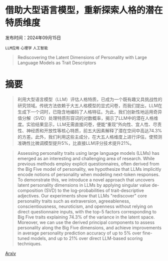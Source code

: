 # 借助大型语言模型，重新探索人格的潜在特质维度

发布时间：2024年09月15日

`LLM应用` `心理学` `人工智能`

> Rediscovering the Latent Dimensions of Personality with Large Language Models as Trait Descriptors

# 摘要

> 利用大型语言模型（LLM）评估人格特质，已成为一个既有趣又具挑战性的研究领域。传统方法依赖于大五人格模型的显式问卷，而我们提出，LLM在生成下一个词时，已隐含地编码了人格特征。为此，我们创新性地运用奇异值分解（SVD）处理特质形容词的对数概率，揭示了LLM中的潜在人格维度。实验结果显示，LLM无需直接问卷，便能“重现”外向性、宜人性、尽责性、神经质和开放性等核心特质，前五大因素解释了潜在空间中高达74.3%的方差。此外，我们利用这些主成分，在大五人格维度上进行评估，使预测准确性比微调模型提升5%，比直接LLM评分技术提升21%。

> Assessing personality traits using large language models (LLMs) has emerged as an interesting and challenging area of research. While previous methods employ explicit questionnaires, often derived from the Big Five model of personality, we hypothesize that LLMs implicitly encode notions of personality when modeling next-token responses. To demonstrate this, we introduce a novel approach that uncovers latent personality dimensions in LLMs by applying singular value de-composition (SVD) to the log-probabilities of trait-descriptive adjectives. Our experiments show that LLMs "rediscover" core personality traits such as extraversion, agreeableness, conscientiousness, neuroticism, and openness without relying on direct questionnaire inputs, with the top-5 factors corresponding to Big Five traits explaining 74.3% of the variance in the latent space. Moreover, we can use the derived principal components to assess personality along the Big Five dimensions, and achieve improvements in average personality prediction accuracy of up to 5% over fine-tuned models, and up to 21% over direct LLM-based scoring techniques.

[Arxiv](https://arxiv.org/abs/2409.09905)